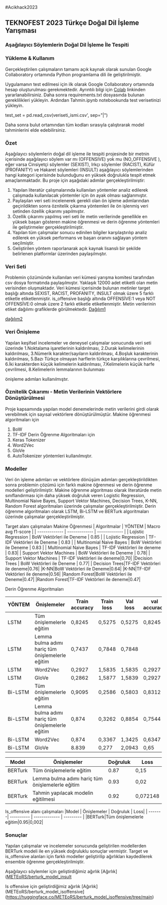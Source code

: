 #Acikhack2023


## TEKNOFEST 2023 Türkçe Doğal Dil İşleme Yarışması 

### Aşağılayıcı Söylemlerin Doğal Dil İşleme İle Tespiti

### Yükleme & Kullanım

Gerçekleştirilen çalışmaların tamamı açık kaynak olarak sunulan Google Collaboratory ortamında Python programlama dili ile geliştirilmiştir. 

Uygulamanın test edilmesi için ilk olarak Google Collaboratory ortamında hesap oluşturulması gerekmektedir. Ayrıntılı bilgi için [Colab](https://colab.research.google.com/) linkinden yararlanabilirsiniz. Daha sonra requirements.txt dosyasında bulunan gereklilikleri yükleyin. Ardından Tahmin.ipynb notebookunda test verisetinizi yükleyin.

test_set = pd.read_csv(veriseti_ismi.csv', sep="|")

Daha sonra bulut ortamından tüm kodları sırasıyla çalıştırarak model tahminlerini elde edebilirsiniz.

### Özet

Aşağılayıcı söylemlerin doğal dil işleme ile tespiti projesinde bir metnin içerisinde aşağılayıcı söylem var mı (OFFENSIVE)  yok mu (NO_OFFENSIVE ), eğer varsa Cinsiyetçi söylemler (SEXIST), Irkçı söylemler (RACIST), Küfür (PROFANITY) ve Hakaret söylemleri (INSULT) aşağılayıcı söylemlerinden hangi kategori içerisinde bulunduğunu en yüksek doğrulukla tespit etmek amaçlanmaktadır. Bu proje için aşağıdaki adımlar gerçekleştirilmiştir:
1. Yapılan literatür çalışmalarında kullanılan yöntemler analiz edilerek çalışmada kullanılacak yöntemler için ön ayak olması sağlanmıştır.
2. Paylaşılan veri seti incelenerek gerekli olan ön işleme adımlarından geçirildikten sonra öznitelik çıkarma yöntemleri ile ön işlenmiş veri setinden özellik çıkarımı yapılmıştır. 
3. Özellik çıkarımı yapılmış veri seti ile metin verilerinde genellikle en yüksek başarı gösteren makine öğrenmesi ve derin öğrenme yöntemleri ile geliştirmeler gerçekleştirilmiştir.
4. Yapılan tüm çalışmalar sonucu edinilen bilgiler karşılaştırılıp analiz edilerek en yüksek performans ve başarı oranını sağlayan yöntem seçilmiştir.
5. Geliştirilen yöntem raporlanarak açık kaynak lisanslı bir şekilde belirlenen platformlar üzerinden paylaşılmıştır.

### Veri Seti

Problemin çözümünde kullanılan veri kümesi yarışma komitesi tarafından csv dosya formatında paylaşılmıştır. Yaklaşık 12000 adet etiketli olan metin verisinden oluşmaktadır. Veri kümesi içerisinde bulunan metinler target başlığı altında  SEXIST, RACIST, PROFANITY, INSULT olmak üzere 5 farklı etiketle etiketlenmiştir. is_offensive başlığı altında OFFENSİVE:1 veya NOT OFFENSİVE:0 olmak üzere 2 farklı etiketle etiketlenmiştir.  Metin verilerinin etiket dağılımı grafiklerde görülmektedir. 
[Dağılım1](https://drive.google.com/file/d/1nGzMsgrVBZzdwtOTH3DHazTIR70slaK2/view?usp=sharing)

[dağılım2](https://drive.google.com/file/d/1jJK4-sS-_cwSc8AI96EtuKKqmM8CXce2/view?usp=sharing)
### Veri Önişleme

Yapılan keşifsel incelemeler ve deneysel çalışmalar sonucunda veri seti üzerinde
1.Noktalama işaretlerinin kaldırılması, 
2.Durak kelimelerinin kaldırılması, 
3.Nümerik karakter/sayıların kaldırılması, 
4.Boşluk karakterinin kaldırılması, 
5.Bazı Türkçe olmayan harflerin türkçe karşılıklarına çevrilmesi, 
6.İki karakterden küçük kelimelerin kaldırılması, 
7.Kelimelerin küçük harfe çevrilmesi, 
8.Kelimelerin lemmalarının bulunması

önişleme adımları kullanılmıştır.

### Öznitelik Çıkarımı - Metin Verilerinin Vektörlere Dönüştürülmesi

Proje kapsamında yapılan model denemelerinde metin verilerini girdi olarak verebilmek için sayısal vektörlere dönüştürülmüştür. Makine öğrenmesi algoritmaları için
1. BoW
2. TF-IDF
Derin Öğrenme Algoritmaları için
1. Keras Tokenizer
2. Word2Vec
3. GloVe
4. AutoTokenizer 
yöntemleri kullanılmıştır.

### Modeller

Veri ön işleme adımları ve vektörlere dönüşüm adımları gerçekleştirildikten sonra problemin çözümü için farklı makine öğrenmesi ve derin öğrenme modelleri geliştirilmiştir. Makine öğrenme algoritması olarak literatürde metin sınıflandırması için daha yüksek doğruluk veren Logistic Regression, Multinomial Naive Bayes, Support Vektor Machines, Decision Trees, K-NN, Random Forest algoritmaları üzerinde çalışmalar gerçekleştirilmiştir. Derin öğrenme algoritmaları olarak LSTM, Bi-LSTM ve BERTurk algoritmaları üzerinde çalışmalar gerçekleştirilmiştir.

Target alanı çalışmaları
Makine Öğrenmesi
| Algoritmalar | YÖNTEM | Macro avg f1-score |
| ------------- | ------------- |  ------------- |
| Lojistic Regression | BoW Vektörleri ile Deneme | 0.85 |
| Lojistic Regression | TF-IDF Vektörleri ile Deneme | 0.83 |
| Multinomial Naive Bayes | BoW Vektörleri ile Deneme | 0.83 |
| Multinomial Naive Bayes | TF-IDF Vektörleri ile deneme | 0.83|
| Support Vektor Machines | BoW Vektörleri ile Deneme | 0.78| 
| Support Vektor Machines | TF-IDF Vektörleri ile deneme|0.70|
|Decision Trees | BoW Vektörleri ile Deneme | 0.77|
| Decision Trees|TF-IDF Vektörleri ile deneme|0.76|
|K-NN|BoW Vektörleri ile Deneme|0.64|
|K-NN|TF-IDF Vektörleri ile deneme|0.56|
|Random Forest|BoW Vektörleri ile Deneme|0.47|
|Random Forest|TF-IDF Vektörleri ile deneme|0.47|


Derin Öğrenme Algoritmaları

| YÖNTEM | Önişlemeler| Train accuracy | Train loss | Val loss|val accuracy|
| -------| ---------- |  ------------- |  --------- |  ------- | -------------
|LSTM|Tüm önişlemelerle eğitim|0,8245|0,5275|0,5275|0,8245|
|LSTM|Lemma bulma adımı hariç tüm önişlemelerle eğitim|0,7437|0,7848|0,7848||0,7437|
|LSTM|Word2Vec|0,2927|1,5835|1,5835|0,2927|
|LSTM|GloVe|0,2862|1,5877|1,5839|0,2927|
|Bi-LSTM|Tüm önişlemelerle eğitim|0,9095|0,2586|0,5803|0,8312|
|Bi-LSTM|Lemma bulma adımı hariç tüm önişlemelerle eğitim|0,874|0,3262|0,8854|0,7544|
|Bi-LSTM|Word2Vec|0,874|0,3367|1,3425|0,6347|
|Bi-LSTM|GloVe|8.839|0,277|2,0943|0,65|

|Model | Önişlemeler | Doğruluk | Loss|
| -------| ---------- |  ------------- |  --------- |
|BERTurk|Tüm önişlemelerle eğitim|0.87|0,15|
|BERTurk|Lemma bulma adımı hariç tüm önişlemelerle eğitim|0.93|0,02|
|BERTurk|Tahmin yapılacak modelin eğitilmesi|0.92|0,072148|

Is_offensive alanı çalışmaları
|Model | Önişlemeler | Doğruluk | Loss|
| -------| ---------- |  ------------- |  --------- |
|BERTurk|Tüm önişlemelerle eğitim|0.95|0,002|

### Sonuçlar
Yapılan çalışmalar ve incelemeler sonucunda geliştirilen modellerden BERTurk modeli ile en yüksek doğruluklu sonuçlar vermiştir. Target ve is_offensive alanları için farklı modeller geliştirilip ağırlıkları kaydedilerek ensemble öğrenme gerçekleştirilmiştir.

Aşağılayıcı söylemler için geliştirdiğimiz ağırlık [Ağırlık]([METEoRS/berturk_model_insult](https://huggingface.co/METEoRS/berturk_model_insult/tree/main)

Is offensive için geliştirdiğimiz ağırlık  [Ağırlık](METEoRS/berturk_model_isoffensive](https://huggingface.co/METEoRS/berturk_model_isoffensive/tree/main)

